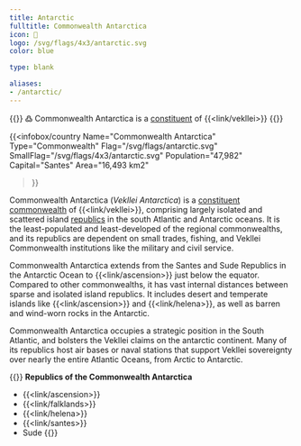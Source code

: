 ```yaml
---
title: Antarctic
fulltitle: Commonwealth Antarctica
icon: 🌹
logo: /svg/flags/4x3/antarctic.svg
color: blue

type: blank

aliases:
- /antarctic/
---
```

{{<note>}}
߷ Commonwealth Antarctica is a [constituent](/constituents/) of {{<link/vekllei>}}
{{</note>}}

{{<infobox/country
   Name="Commonwealth Antarctica"
   Type="Commonwealth"
   Flag="/svg/flags/antarctic.svg"
   SmallFlag="/svg/flags/4x3/antarctic.svg"
   Population="47,982"
   Capital="Santes"
   Area="16,493 km2"
 >}}

<span class="fi fi-antarctic"></span> Commonwealth Antarctica (*Vekllei Antarctica*) is a [constituent commonwealth](/constituents/) of {{<link/vekllei>}}, comprising largely isolated and scattered island [republics](/republics/) in the south Atlantic and Antarctic oceans. It is the least-populated and least-developed of the regional commonwealths, and its republics are dependent on small trades, fishing, and Vekllei Commonwealth institutions like the military and civil service.

Commonwealth Antarctica extends from the Santes and Sude Republics in the Antarctic Ocean to {{<link/ascension>}} just below the equator. Compared to other commonwealths, it has vast internal distances between sparse and isolated island republics. It includes desert and temperate islands like {{<link/ascension>}} and {{<link/helena>}}, as well as barren and wind-worn rocks in the Antarctic.

Commonwealth Antarctica occupies a strategic position in the South Atlantic, and bolsters the Vekllei claims on the antarctic continent. Many of its republics host air bases or naval stations that support Vekllei sovereignty over nearly the entire Atlantic Oceans, from Arctic to Antarctic.

{{<note panel>}}
**Republics of the Commonwealth Antarctica**

* {{<link/ascension>}}
* {{<link/falklands>}}
* {{<link/helena>}}
* {{<link/santes>}}
* Sude
{{</note>}}
